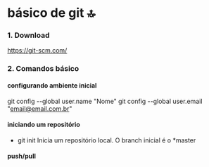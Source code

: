 # básico de git :top:

### 1. Download
https://git-scm.com/

### 2. Comandos básico

#### configurando ambiente inicial

git config --global user.name "Nome"
git config --global user.email "email@email.com.br"


#### iniciando um repositório
* git init 
Inicia um repositório local. O branch inicial é o *master

#### push/pull
